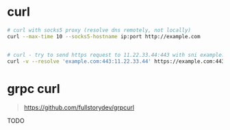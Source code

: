 # curl

```bash
# curl with socks5 proxy (resolve dns remotely, not locally)
curl --max-time 10 --socks5-hostname ip:port http://example.com


# curl - try to send https request to 11.22.33.44:443 with sni example.com
curl -v --resolve 'example.com:443:11.22.33.44' https://example.com:443/xxx
```

# grpc curl

> https://github.com/fullstorydev/grpcurl

TODO


